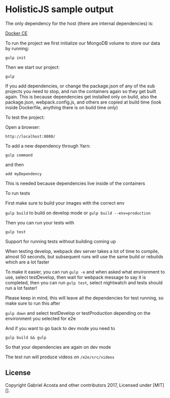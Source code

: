 # HolisticJS sample output #

The only dependency for the host (there are internal dependencies) is:

<a href="https://www.docker.com/community-edition" target="_blank">Docker CE</a>

To run the project we first initialize our MongoDB volume to store our data by running:

`gulp init`

Then we start our project:

`gulp`

If you add dependencies, or change the package.json of any of the sub projects you need to stop, and run the containers again so they get built again. This is because dependencies get installed only on build, also the package.json, webpack.config.js, and others are copied at build time (look inside Dockerfile, anything there is on build time only)

To test the project:

Open a browser:

`http://localhost:8080/`

To add a new dependency through Yarn:

`gulp command`

and then

`add myDependency`

This is needed because dependencies live inside of the containers

To run tests

First make sure to build your images with the correct env

`gulp build` to build on develop mode or `gulp build --env=production`

Then you can run your tests with

`gulp test`

Support for running tests without building coming up

When testing develop, webpack dev server takes a lot of time to compile, almost 50 seconds, but subsequent runs will use the same build or rebuilds which are a lot faster

To make it easier, you can run `gulp -e` and when asked what environment to use, select testDevelop, then wait for webpack message to say it is completed, then you can run `gulp test`, select nightwatch and tests should run a lot faster!

Please keep in mind, this will leave all the dependencies for test running, so make sure to run this after

`gulp down` and select testDevelop or testProduction depending on the environment you selected for e2e

And if you want to go back to dev mode you need to

`gulp build && gulp`

So that your dependencies are again on dev mode

The test run will produce videos on `/e2e/src/videos`

## License
Copyright Gabriel Acosta and other contributors 2017, Licensed under [MIT][].
